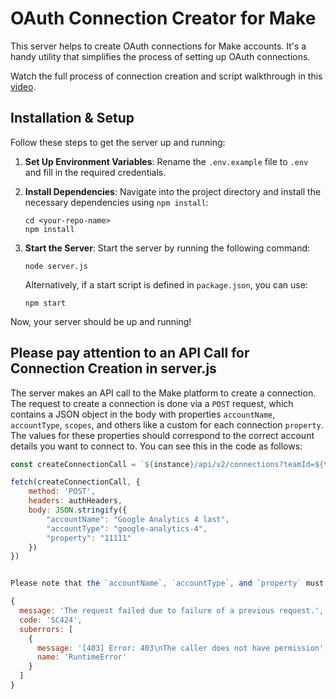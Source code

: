 # OAuth Connection Creator for Make

This server helps to create OAuth connections for Make accounts. It's a handy utility that simplifies the process of setting up OAuth connections. 

Watch the full process of connection creation and script walkthrough in this [video](https://www.loom.com/share/c8635ca5736544ee878bdf09e6b411ce).

## Installation & Setup

Follow these steps to get the server up and running:

1. **Set Up Environment Variables**: Rename the `.env.example` file to `.env` and fill in the required credentials.

2. **Install Dependencies**: Navigate into the project directory and install the necessary dependencies using `npm install`:

    ```
    cd <your-repo-name>
    npm install
    ```

3. **Start the Server**: Start the server by running the following command:

    ```
    node server.js
    ```

    Alternatively, if a start script is defined in `package.json`, you can use:

    ```
    npm start
    ```

Now, your server should be up and running!

## Please pay attention to an API Call for Connection Creation in server.js

The server makes an API call to the Make platform to create a connection. The request to create a connection is done via a `POST` request, which contains a JSON object in the body with properties `accountName`, `accountType`, `scopes`, and others like a custom for each connection `property`. The values for these properties should correspond to the correct account details you want to connect to. You can see this in the code as follows:

```javascript
const createConnectionCall = `${instance}/api/v2/connections?teamId=${teamId}&inspector=1`;

fetch(createConnectionCall, {
    method: 'POST',
    headers: authHeaders,
    body: JSON.stringify({
        "accountName": "Google Analytics 4 last",
        "accountType": "google-analytics-4",
        "property": "11111"
    })
})


Please note that the `accountName`, `accountType`, and `property` must have correct values according to the [Make API documentation](https://www.make.com/en/api-documentation/connections-post). Failing to provide the correct values may lead to an error response such as:

{
  message: 'The request failed due to failure of a previous request.',
  code: 'SC424',
  suberrors: [
    {
      message: '[403] Error: 403\nThe caller does not have permission',
      name: 'RuntimeError'
    }
  ]
}
